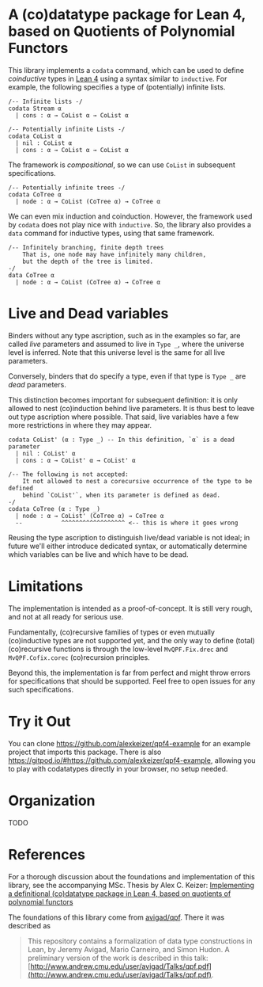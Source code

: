 
# A (co)datatype package for Lean 4, based on Quotients of Polynomial Functors

This library implements a `codata` command, which can be used to define *coinductive* types in [Lean 4](https://leanprover-community.github.io/)
using a syntax similar to `inductive`. For example, the following specifies a type of (potentially)
infinite lists.

```lean4
/-- Infinite lists -/
codata Stream α 
  | cons : α → CoList α → CoList α
```
```lean4
/-- Potentially infinite Lists -/
codata CoList α
  | nil : CoList α
  | cons : α → CoList α → CoList α
```

The framework is *compositional*, so we can use `CoList` in subsequent specifications.

```lean4
/-- Potentially infinite trees -/
codata CoTree α 
  | node : α → CoList (CoTree α) → CoTree α 
```

We can even mix induction and coinduction. However, the framework used by `codata` does not play
nice with `inductive`. So, the library also provides a `data` command for inductive types, using
that same framework.

```lean4
/-- Infinitely branching, finite depth trees
    That is, one node may have infinitely many children, 
    but the depth of the tree is limited.
-/
data CoTree α 
  | node : α → CoList (CoTree α) → CoTree α 
```


# Live and Dead variables

Binders without any type ascription, such as in the examples so far, are called *live* parameters and assumed to live in `Type _`, where the universe level is inferred.
Note that this universe level is the same for all live parameters.

Conversely, binders that do specify a type, even if that type is `Type _` are *dead* parameters.

This distinction becomes important for subsequent definition: it is only allowed to nest (co)induction behind live parameters. It is thus best to leave out type ascription where possible. That said, live variables have a few more restrictions in where they may appear.

```lean4
codata CoList' (α : Type _) -- In this definition, `α` is a dead parameter
  | nil : CoList' α 
  | cons : α → CoList' α → CoList' α

/-- The following is not accepted: 
    It not allowed to nest a corecursive occurrence of the type to be defined 
    behind `CoList'`, when its parameter is defined as dead.
-/
codata CoTree (α : Type _)
  | node : α → CoList' (CoTree α) → CoTree α 
  --           ^^^^^^^^^^^^^^^^^^ <-- this is where it goes wrong
```

Reusing the type ascription to distinguish live/dead variable is not ideal; in future we'll either introduce dedicated syntax, or automatically determine which variables can be live and which have to be dead.



# Limitations

The implementation is intended as a proof-of-concept. It is still very rough, and not at all ready for serious use.

Fundamentally, (co)recursive families of types or even mutually (co)inductive types are not supported yet, and the only way to define (total) (co)recursive functions is through the low-level `MvQPF.Fix.drec` and `MvQPF.Cofix.corec` (co)recursion principles.

Beyond this, the implementation is far from perfect and might throw errors for specifications that should be supported. Feel free to open issues for any such specifications.


# Try it Out

You can clone https://github.com/alexkeizer/qpf4-example for an example project that imports this package. There is also https://gitpod.io/#https://github.com/alexkeizer/qpf4-example, allowing you to play with codatatypes directly in your browser, no setup needed.



# Organization

TODO





# References

For a thorough discussion about the foundations and implementation of this library, see the accompanying MSc. Thesis by Alex C. Keizer: [Implementing a definitional (co)datatype package in Lean 4, based
on quotients of polynomial functors](https://eprints.illc.uva.nl/id/eprint/2239/1/MoL-2023-03.text.pdf)


The foundations of this library come from [avigad/qpf](https://github.com/avigad/qpf).
There it was described as
>  This repository contains a formalization of data type constructions in Lean, by Jeremy Avigad, Mario Carneiro, and Simon Hudon. A       preliminary version of the work is described in this talk: [http://www.andrew.cmu.edu/user/avigad/Talks/qpf.pdf](http://www.andrew.cmu.edu/user/avigad/Talks/qpf.pdf).

